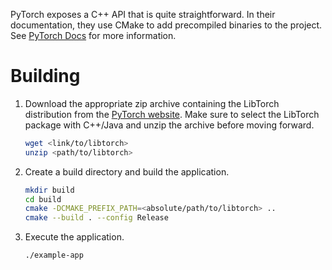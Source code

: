 PyTorch exposes a C++ API that is quite straightforward. In their documentation, they use CMake to add precompiled binaries to the project. See [PyTorch Docs](https://pytorch.org/cppdocs/installing.html) for more information.

# Building
1. Download the appropriate zip archive containing the LibTorch distribution from the [PyTorch website](https://pytorch.org/get-started/locally/). Make sure to select the LibTorch package with C++/Java and unzip the archive before moving forward.

    ```bash
    wget <link/to/libtorch>
    unzip <path/to/libtorch>
    ```

2. Create a build directory and build the application.

    ```bash
    mkdir build
    cd build
    cmake -DCMAKE_PREFIX_PATH=<absolute/path/to/libtorch> ..
    cmake --build . --config Release
    ```

3. Execute the application.

    ```bash
    ./example-app
    ```